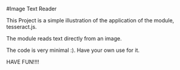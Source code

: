 #Image Text Reader

This Project is a simple illustration of the application of the module, tesseract.js.

The module reads text directly from an image.

The code is very minimal :). Have your own use for it.

HAVE FUN!!!!
